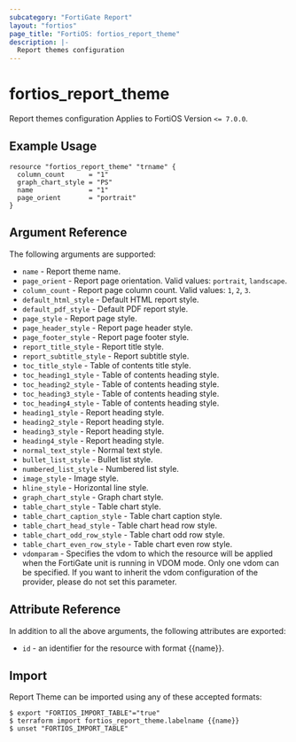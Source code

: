 ```yaml
---
subcategory: "FortiGate Report"
layout: "fortios"
page_title: "FortiOS: fortios_report_theme"
description: |-
  Report themes configuration
---
```


# fortios_report_theme
Report themes configuration Applies to FortiOS Version `<= 7.0.0`.

## Example Usage

```hcl
resource "fortios_report_theme" "trname" {
  column_count      = "1"
  graph_chart_style = "PS"
  name              = "1"
  page_orient       = "portrait"
}
```

## Argument Reference

The following arguments are supported:

* `name` - Report theme name.
* `page_orient` - Report page orientation. Valid values: `portrait`, `landscape`.
* `column_count` - Report page column count. Valid values: `1`, `2`, `3`.
* `default_html_style` - Default HTML report style.
* `default_pdf_style` - Default PDF report style.
* `page_style` - Report page style.
* `page_header_style` - Report page header style.
* `page_footer_style` - Report page footer style.
* `report_title_style` - Report title style.
* `report_subtitle_style` - Report subtitle style.
* `toc_title_style` - Table of contents title style.
* `toc_heading1_style` - Table of contents heading style.
* `toc_heading2_style` - Table of contents heading style.
* `toc_heading3_style` - Table of contents heading style.
* `toc_heading4_style` - Table of contents heading style.
* `heading1_style` - Report heading style.
* `heading2_style` - Report heading style.
* `heading3_style` - Report heading style.
* `heading4_style` - Report heading style.
* `normal_text_style` - Normal text style.
* `bullet_list_style` - Bullet list style.
* `numbered_list_style` - Numbered list style.
* `image_style` - Image style.
* `hline_style` - Horizontal line style.
* `graph_chart_style` - Graph chart style.
* `table_chart_style` - Table chart style.
* `table_chart_caption_style` - Table chart caption style.
* `table_chart_head_style` - Table chart head row style.
* `table_chart_odd_row_style` - Table chart odd row style.
* `table_chart_even_row_style` - Table chart even row style.
* `vdomparam` - Specifies the vdom to which the resource will be applied when the FortiGate unit is running in VDOM mode. Only one vdom can be specified. If you want to inherit the vdom configuration of the provider, please do not set this parameter.


## Attribute Reference

In addition to all the above arguments, the following attributes are exported:
* `id` - an identifier for the resource with format {{name}}.

## Import

Report Theme can be imported using any of these accepted formats:
```
$ export "FORTIOS_IMPORT_TABLE"="true"
$ terraform import fortios_report_theme.labelname {{name}}
$ unset "FORTIOS_IMPORT_TABLE"
```
